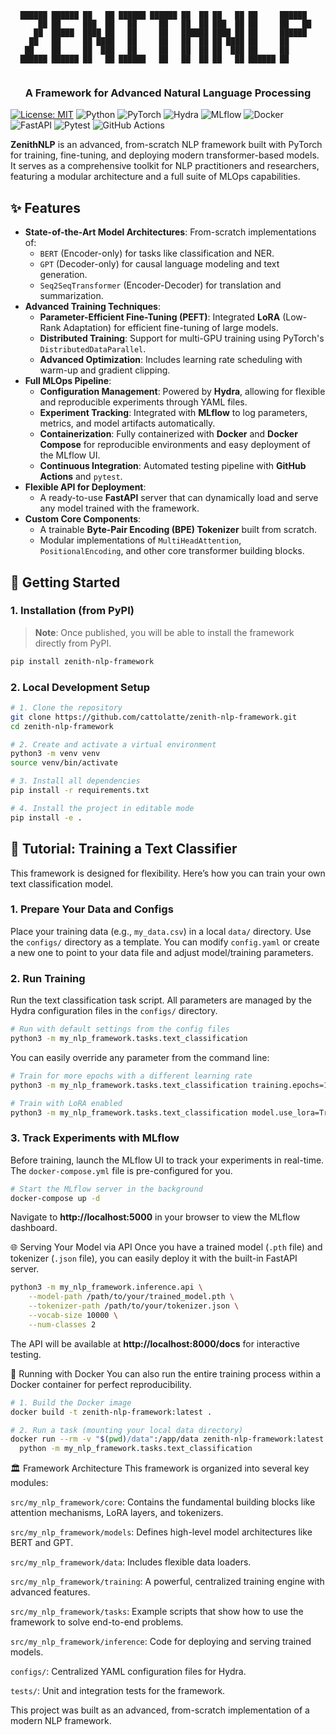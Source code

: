 <div align="center">

```
██████ ██████ ██   ██ ██████ ██████ ██  ██ ██   ██ ██     ██████  
    ██ ██     ███  ██   ██     ██   ██  ██ ███  ██ ██     ██   ██ 
   ██  █████  ████ ██   ██     ██   ██████ ████ ██ ██     ██████  
  ██   ██     ██ ████   ██     ██   ██  ██ ██ ████ ██     ██      
 ██    ██     ██  ███   ██     ██   ██  ██ ██  ███ ██     ██      
██████ ██████ ██   ██ ██████   ██   ██  ██ ██   ██ ██████ ██      
                                                               
```

### A Framework for Advanced Natural Language Processing
</div>

[![License: MIT](https://img.shields.io/badge/License-MIT-yellow.svg)](https://opensource.org/licenses/MIT)
![Python](https://img.shields.io/badge/Python-3.8%2B-blue?style=for-the-badge&logo=python)
![PyTorch](https://img.shields.io/badge/PyTorch-2.0%2B-orange?style=for-the-badge&logo=pytorch)
![Hydra](https://img.shields.io/badge/Hydra-1.3-8A2BE2?style=for-the-badge&logo=hydra)
![MLflow](https://img.shields.io/badge/MLflow-2.5-00A6E0?style=for-the-badge&logo=mlflow)
![Docker](https://img.shields.io/badge/Docker-20.10-blue?style=for-the-badge&logo=docker)
![FastAPI](https://img.shields.io/badge/FastAPI-0.104-009688?style=for-the-badge&logo=fastapi)
![Pytest](https://img.shields.io/badge/Pytest-7.4-0A9B9B?style=for-the-badge&logo=pytest)
![GitHub Actions](https://img.shields.io/badge/GitHub%20Actions-black?style=for-the-badge&logo=github-actions)


**ZenithNLP** is an advanced, from-scratch NLP framework built with PyTorch for training, fine-tuning, and deploying modern transformer-based models. It serves as a comprehensive toolkit for NLP practitioners and researchers, featuring a modular architecture and a full suite of MLOps capabilities.

## ✨ Features

- **State-of-the-Art Model Architectures**: From-scratch implementations of:
  - `BERT` (Encoder-only) for tasks like classification and NER.
  - `GPT` (Decoder-only) for causal language modeling and text generation.
  - `Seq2SeqTransformer` (Encoder-Decoder) for translation and summarization.
- **Advanced Training Techniques**:
  - **Parameter-Efficient Fine-Tuning (PEFT)**: Integrated **LoRA** (Low-Rank Adaptation) for efficient fine-tuning of large models.
  - **Distributed Training**: Support for multi-GPU training using PyTorch's `DistributedDataParallel`.
  - **Advanced Optimization**: Includes learning rate scheduling with warm-up and gradient clipping.
- **Full MLOps Pipeline**:
  - **Configuration Management**: Powered by **Hydra**, allowing for flexible and reproducible experiments through YAML files.
  - **Experiment Tracking**: Integrated with **MLflow** to log parameters, metrics, and model artifacts automatically.
  - **Containerization**: Fully containerized with **Docker** and **Docker Compose** for reproducible environments and easy deployment of the MLflow UI.
  - **Continuous Integration**: Automated testing pipeline with **GitHub Actions** and `pytest`.
- **Flexible API for Deployment**:
  - A ready-to-use **FastAPI** server that can dynamically load and serve any model trained with the framework.
- **Custom Core Components**:
  - A trainable **Byte-Pair Encoding (BPE) Tokenizer** built from scratch.
  - Modular implementations of `MultiHeadAttention`, `PositionalEncoding`, and other core transformer building blocks.

## 🚀 Getting Started

### 1. Installation (from PyPI)

> **Note**: Once published, you will be able to install the framework directly from PyPI.

```bash
pip install zenith-nlp-framework
```

### 2. Local Development Setup

```bash
# 1. Clone the repository
git clone https://github.com/cattolatte/zenith-nlp-framework.git
cd zenith-nlp-framework

# 2. Create and activate a virtual environment
python3 -m venv venv
source venv/bin/activate

# 3. Install all dependencies
pip install -r requirements.txt

# 4. Install the project in editable mode
pip install -e .
```

## 📖 Tutorial: Training a Text Classifier

This framework is designed for flexibility. Here’s how you can train your own text classification model.

### 1. Prepare Your Data and Configs
Place your training data (e.g., `my_data.csv`) in a local `data/` directory. Use the `configs/` directory as a template. You can modify `config.yaml` or create a new one to point to your data file and adjust model/training parameters.

### 2. Run Training
Run the text classification task script. All parameters are managed by the Hydra configuration files in the `configs/` directory.

```bash
# Run with default settings from the config files
python3 -m my_nlp_framework.tasks.text_classification
```

You can easily override any parameter from the command line:

```bash
# Train for more epochs with a different learning rate
python3 -m my_nlp_framework.tasks.text_classification training.epochs=10 training.learning_rate=0.0005

# Train with LoRA enabled
python3 -m my_nlp_framework.tasks.text_classification model.use_lora=True model.lora_rank=8
```

### 3. Track Experiments with MLflow
Before training, launch the MLflow UI to track your experiments in real-time. The `docker-compose.yml` file is pre-configured for you.

```bash
# Start the MLflow server in the background
docker-compose up -d
```
Navigate to **http://localhost:5000** in your browser to view the MLflow dashboard.

🌐 Serving Your Model via API
Once you have a trained model (`.pth` file) and tokenizer (`.json` file), you can easily deploy it with the built-in FastAPI server.

```bash
python3 -m my_nlp_framework.inference.api \
    --model-path /path/to/your/trained_model.pth \
    --tokenizer-path /path/to/your/tokenizer.json \
    --vocab-size 10000 \
    --num-classes 2
```

The API will be available at **http://localhost:8000/docs** for interactive testing.

🐳 Running with Docker
You can also run the entire training process within a Docker container for perfect reproducibility.

```bash
# 1. Build the Docker image
docker build -t zenith-nlp-framework:latest .

# 2. Run a task (mounting your local data directory)
docker run --rm -v "$(pwd)/data":/app/data zenith-nlp-framework:latest \
  python -m my_nlp_framework.tasks.text_classification
```

🏛️ Framework Architecture
This framework is organized into several key modules:

`src/my_nlp_framework/core`: Contains the fundamental building blocks like attention mechanisms, LoRA layers, and tokenizers.

`src/my_nlp_framework/models`: Defines high-level model architectures like BERT and GPT.

`src/my_nlp_framework/data`: Includes flexible data loaders.

`src/my_nlp_framework/training`: A powerful, centralized training engine with advanced features.

`src/my_nlp_framework/tasks`: Example scripts that show how to use the framework to solve end-to-end problems.

`src/my_nlp_framework/inference`: Code for deploying and serving trained models.

`configs/`: Centralized YAML configuration files for Hydra.

`tests/`: Unit and integration tests for the framework.

This project was built as an advanced, from-scratch implementation of a modern NLP framework.
